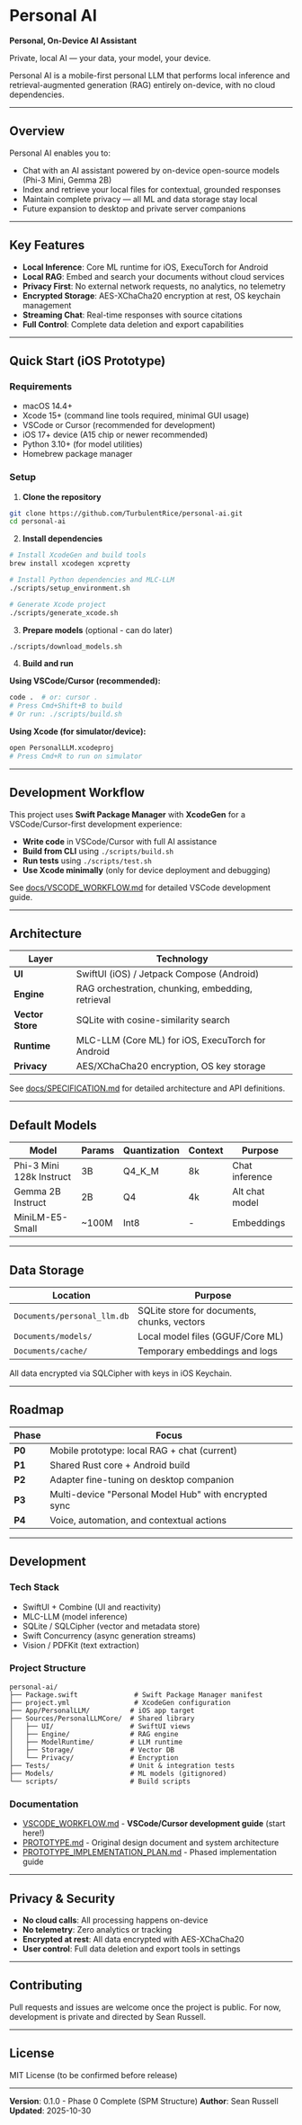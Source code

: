 # Personal AI

**Personal, On-Device AI Assistant**

Private, local AI — your data, your model, your device.

Personal AI is a mobile-first personal LLM that performs local inference and retrieval-augmented generation (RAG) entirely on-device, with no cloud dependencies.

---

## Overview

Personal AI enables you to:
- Chat with an AI assistant powered by on-device open-source models (Phi-3 Mini, Gemma 2B)
- Index and retrieve your local files for contextual, grounded responses
- Maintain complete privacy — all ML and data storage stay local
- Future expansion to desktop and private server companions

---

## Key Features

- **Local Inference**: Core ML runtime for iOS, ExecuTorch for Android
- **Local RAG**: Embed and search your documents without cloud services
- **Privacy First**: No external network requests, no analytics, no telemetry
- **Encrypted Storage**: AES-XChaCha20 encryption at rest, OS keychain management
- **Streaming Chat**: Real-time responses with source citations
- **Full Control**: Complete data deletion and export capabilities

---

## Quick Start (iOS Prototype)

### Requirements
- macOS 14.4+
- Xcode 15+ (command line tools required, minimal GUI usage)
- VSCode or Cursor (recommended for development)
- iOS 17+ device (A15 chip or newer recommended)
- Python 3.10+ (for model utilities)
- Homebrew package manager

### Setup

1. **Clone the repository**
```bash
git clone https://github.com/TurbulentRice/personal-ai.git
cd personal-ai
```

2. **Install dependencies**
```bash
# Install XcodeGen and build tools
brew install xcodegen xcpretty

# Install Python dependencies and MLC-LLM
./scripts/setup_environment.sh

# Generate Xcode project
./scripts/generate_xcode.sh
```

3. **Prepare models** (optional - can do later)
```bash
./scripts/download_models.sh
```

4. **Build and run**

**Using VSCode/Cursor (recommended):**
```bash
code .  # or: cursor .
# Press Cmd+Shift+B to build
# Or run: ./scripts/build.sh
```

**Using Xcode (for simulator/device):**
```bash
open PersonalLLM.xcodeproj
# Press Cmd+R to run on simulator
```

---

## Development Workflow

This project uses **Swift Package Manager** with **XcodeGen** for a VSCode/Cursor-first development experience:

- **Write code** in VSCode/Cursor with full AI assistance
- **Build from CLI** using `./scripts/build.sh`
- **Run tests** using `./scripts/test.sh`
- **Use Xcode minimally** (only for device deployment and debugging)

See [docs/VSCODE_WORKFLOW.md](docs/VSCODE_WORKFLOW.md) for detailed VSCode development guide.

---

## Architecture

| Layer | Technology |
|-------|-----------|
| **UI** | SwiftUI (iOS) / Jetpack Compose (Android) |
| **Engine** | RAG orchestration, chunking, embedding, retrieval |
| **Vector Store** | SQLite with cosine-similarity search |
| **Runtime** | MLC-LLM (Core ML) for iOS, ExecuTorch for Android |
| **Privacy** | AES/XChaCha20 encryption, OS key storage |

See [docs/SPECIFICATION.md](docs/SPECIFICATION.md) for detailed architecture and API definitions.

---

## Default Models

| Model | Params | Quantization | Context | Purpose |
|-------|--------|--------------|---------|---------|
| Phi-3 Mini 128k Instruct | 3B | Q4_K_M | 8k | Chat inference |
| Gemma 2B Instruct | 2B | Q4 | 4k | Alt chat model |
| MiniLM-E5-Small | ~100M | Int8 | - | Embeddings |

---

## Data Storage

| Location | Purpose |
|----------|---------|
| `Documents/personal_llm.db` | SQLite store for documents, chunks, vectors |
| `Documents/models/` | Local model files (GGUF/Core ML) |
| `Documents/cache/` | Temporary embeddings and logs |

All data encrypted via SQLCipher with keys in iOS Keychain.

---

## Roadmap

| Phase | Focus |
|-------|-------|
| **P0** | Mobile prototype: local RAG + chat (current) |
| **P1** | Shared Rust core + Android build |
| **P2** | Adapter fine-tuning on desktop companion |
| **P3** | Multi-device "Personal Model Hub" with encrypted sync |
| **P4** | Voice, automation, and contextual actions |

---

## Development

### Tech Stack
- SwiftUI + Combine (UI and reactivity)
- MLC-LLM (model inference)
- SQLite / SQLCipher (vector and metadata store)
- Swift Concurrency (async generation streams)
- Vision / PDFKit (text extraction)

### Project Structure
```
personal-ai/
├── Package.swift              # Swift Package Manager manifest
├── project.yml                # XcodeGen configuration
├── App/PersonalLLM/          # iOS app target
├── Sources/PersonalLLMCore/  # Shared library
│   ├── UI/                   # SwiftUI views
│   ├── Engine/               # RAG engine
│   ├── ModelRuntime/         # LLM runtime
│   ├── Storage/              # Vector DB
│   └── Privacy/              # Encryption
├── Tests/                    # Unit & integration tests
├── Models/                   # ML models (gitignored)
└── scripts/                  # Build scripts
```

### Documentation
- [VSCODE_WORKFLOW.md](docs/VSCODE_WORKFLOW.md) - **VSCode/Cursor development guide** (start here!)
- [PROTOTYPE.md](docs/PROTOTYPE.md) - Original design document and system architecture
- [PROTOTYPE_IMPLEMENTATION_PLAN.md](docs/PROTOTYPE_IMPLEMENTATION_PLAN.md) - Phased implementation guide

---

## Privacy & Security

- **No cloud calls**: All processing happens on-device
- **No telemetry**: Zero analytics or tracking
- **Encrypted at rest**: All data encrypted with AES-XChaCha20
- **User control**: Full data deletion and export tools in settings

---

## Contributing

Pull requests and issues are welcome once the project is public.
For now, development is private and directed by Sean Russell.

---

## License

MIT License (to be confirmed before release)

---

**Version**: 0.1.0 - Phase 0 Complete (SPM Structure)
**Author**: Sean Russell
**Updated**: 2025-10-30
